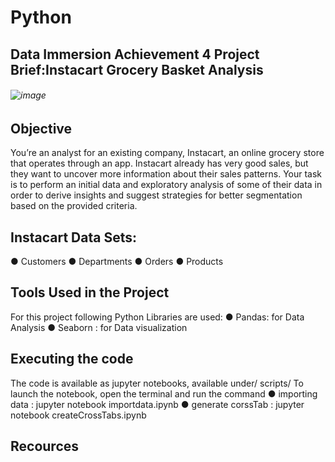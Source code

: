 # Python
## Data Immersion Achievement 4 Project Brief:Instacart Grocery Basket Analysis
###### ![image](https://user-images.githubusercontent.com/86260967/217662172-7278aa1f-8537-4a73-bf5b-194cd4ca38b6.png)
## Objective
You’re an analyst for an existing company, Instacart, an online grocery store that operates
through an app. Instacart already has very good sales, but they want to uncover more
information about their sales patterns. Your task is to perform an initial data and exploratory
analysis of some of their data in order to derive insights and suggest strategies for better
segmentation based on the provided criteria.

## Instacart Data Sets:
● Customers 
● Departments
● Orders
● Products 

## Tools Used in the Project
For this project following Python Libraries are used:
● Pandas: for Data Analysis
● Seaborn : for Data visualization

## Executing the code
The code is available as jupyter notebooks, available under/ scripts/
To launch the notebook, open the terminal and run the command
● importing data : jupyter notebook importdata.ipynb
● generate corssTab : jupyter notebook createCrossTabs.ipynb

## Recources



